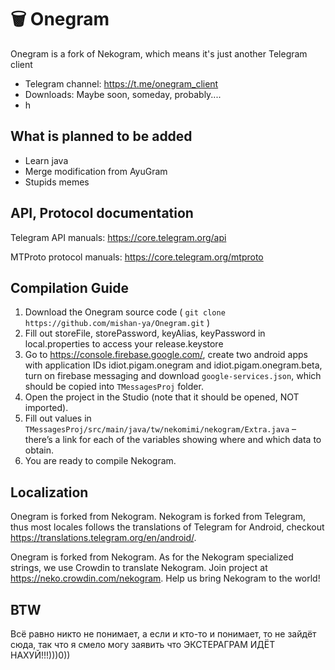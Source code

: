 # 🗑️ Onegram

Onegram is a fork of Nekogram, which means it's just another Telegram client

- Telegram channel: https://t.me/onegram_client
- Downloads: Maybe soon, someday, probably....
- h

## What is planned to be added

- Learn java
- Merge modification from AyuGram
- Stupids memes 
  
## API, Protocol documentation

Telegram API manuals: https://core.telegram.org/api

MTProto protocol manuals: https://core.telegram.org/mtproto

## Compilation Guide

1. Download the Onegram source code ( `git clone https://github.com/mishan-ya/Onegram.git` )
1. Fill out storeFile, storePassword, keyAlias, keyPassword in local.properties to access your release.keystore
1. Go to https://console.firebase.google.com/, create two android apps with application IDs idiot.pigam.onegram and idiot.pigam.onegram.beta, turn on firebase messaging and download `google-services.json`, which should be copied into `TMessagesProj` folder.
1. Open the project in the Studio (note that it should be opened, NOT imported).
1. Fill out values in `TMessagesProj/src/main/java/tw/nekomimi/nekogram/Extra.java` – there’s a link for each of the variables showing where and which data to obtain.
1. You are ready to compile Nekogram.

## Localization

Onegram is forked from Nekogram. Nekogram is forked from Telegram, thus most locales follows the translations of Telegram for Android, checkout https://translations.telegram.org/en/android/.

Onegram is forked from Nekogram. As for the Nekogram specialized strings, we use Crowdin to translate Nekogram. Join project at https://neko.crowdin.com/nekogram. Help us bring Nekogram to the world!

## BTW
Всё равно никто не понимает, а если и кто-то и понимает, то не зайдёт сюда, так что я смело могу заявить что ЭКСТЕРАГРАМ ИДЁТ НАХУЙ!!!)))0)) 
